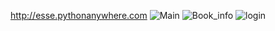 http://esse.pythonanywhere.com
![Main](https://user-images.githubusercontent.com/75997562/111557381-9b4c0d80-879d-11eb-9f74-ca5f2a7c924f.jpg)
![Book_info](https://user-images.githubusercontent.com/75997562/111557394-a141ee80-879d-11eb-937d-9dcb32676813.jpg)
![login](https://user-images.githubusercontent.com/75997562/111557398-a3a44880-879d-11eb-83d2-0fa476248565.jpg)
